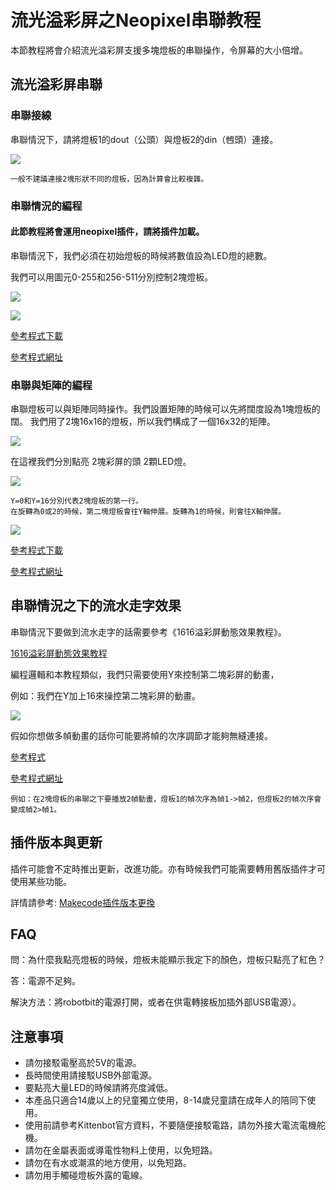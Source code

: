 # 流光溢彩屏之Neopixel串聯教程

本節教程將會介紹流光溢彩屏支援多塊燈板的串聯操作，令屏幕的大小倍增。

## 流光溢彩屏串聯

### 串聯接線

串聯情況下，請將燈板1的dout（公頭）與燈板2的din（乸頭）連接。

![](./LEDMatrixT3/123.jpg)

    一般不建議連接2塊形狀不同的燈板，因為計算會比較複雜。
    
### 串聯情況的編程

#### 此節教程將會運用neopixel插件，請將插件加載。

串聯情況下，我們必須在初始燈板的時候將數值設為LED燈的總數。

我們可以用圖元0-255和256-511分別控制2塊燈板。

![](./LEDMatrixT3/code2.png)

![](./LEDMatrixT3/daisymatrix.jpg)

[參考程式下載](https://bit.ly/LEDMatrixT3_06Hex)

[參考程式網址](https://makecode.microbit.org/_W6eTxHa4cEj5)

### 串聯與矩陣的編程

串聯燈板可以與矩陣同時操作。我們設置矩陣的時候可以先將闊度設為1塊燈板的闊。
我們用了2塊16x16的燈板，所以我們構成了一個16x32的矩陣。

![](./LEDMatrixT3/text4180.png)

在這裡我們分別點亮 2塊彩屏的頭 2顆LED燈。

![](./LEDMatrixT3/code3.png)

    Y=0和Y=16分別代表2塊燈板的第一行。        
    在旋轉為0或2的時候，第二塊燈板會往Y軸伸展。旋轉為1的時候，則會往X軸伸展。

![](./LEDMatrixT3/daisychain.jpg)

[參考程式下載](https://bit.ly/LEDMatrixT3_07Hex)

[參考程式網址](https://makecode.microbit.org/_ipJh3qVgdbtr)



## 串聯情況之下的流水走字效果

串聯情況下要做到流水走字的話需要參考《1616溢彩屏動態效果教程》。

[1616溢彩屏動態效果教程](./LEDMatrixNeoMatrix3.md)

編程邏輯和本教程類似，我們只需要使用Y來控制第二塊彩屏的動畫，

例如：我們在Y加上16來操控第二塊彩屏的動畫。

![](./LEDMatrixT3/offsetY.png)

假如你想做多幀動畫的話你可能要將幀的次序調節才能夠無縫連接。

[參考程式](https://bit.ly/LEDMatrixT4_03Hex)

[參考程式網址](https://makecode.microbit.org/_8Xy2mWWLoDtg)


    例如：在2塊燈板的串聯之下要播放2幀動畫，燈板1的幀次序為幀1->幀2，但燈板2的幀次序會變成幀2>幀1。

## 插件版本與更新

插件可能會不定時推出更新，改進功能。亦有時候我們可能需要轉用舊版插件才可使用某些功能。

詳情請參考: [Makecode插件版本更換](../../../Makecode/makecode_extensionUpdate)

## FAQ

問：為什麼我點亮燈板的時候，燈板未能顯示我定下的顏色，燈板只點亮了紅色？

答：電源不足夠。

解決方法：將robotbit的電源打開，或者在供電轉接板加插外部USB電源）。

## 注意事項
- 請勿接駁電壓高於5V的電源。
- 長時間使用請接駁USB外部電源。
- 要點亮大量LED的時候請將亮度減低。
- 本產品只適合14歲以上的兒童獨立使用，8-14歲兒童請在成年人的陪同下使用。
- 使用前請參考Kittenbot官方資料，不要隨便接駁電路，請勿外接大電流電機舵機。
- 請勿在金屬表面或導電性物料上使用，以免短路。
- 請勿在有水或潮濕的地方使用，以免短路。
- 請勿用手觸碰燈板外露的電線。


